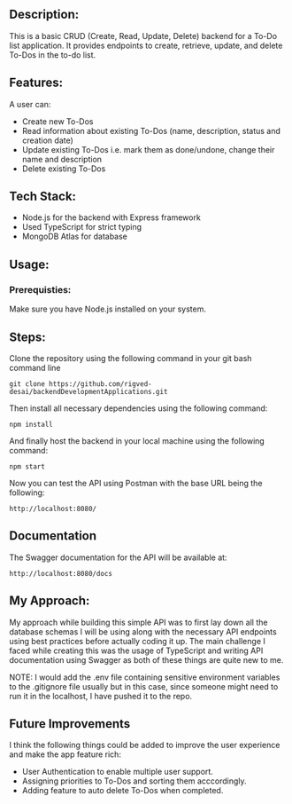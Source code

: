 ## Description:

This is a basic CRUD (Create, Read, Update, Delete) backend for a To-Do list application. It provides endpoints to create, retrieve, update, and delete To-Dos in the to-do list.

## Features:

A user can:
 - Create new To-Dos
 - Read information about existing To-Dos (name, description, status and creation date)
 - Update existing To-Dos i.e. mark them as done/undone, change their name and description
 - Delete existing To-Dos

## Tech Stack:
  - Node.js for the backend with Express framework
  - Used TypeScript for strict typing
  - MongoDB Atlas for database

## Usage:
### Prerequisties:

Make sure you have Node.js installed on your system.

## Steps:

Clone the repository using the following command in your git bash command line
```
git clone https://github.com/rigved-desai/backendDevelopmentApplications.git
```
Then install all necessary dependencies using the following command:
```
npm install
```
And finally host the backend in your local machine using the following command:
```
npm start
```

Now you can test the API using Postman with the base URL being the following:
```
http://localhost:8080/
```

## Documentation

The Swagger documentation for the API will be available at:
```
http://localhost:8080/docs
```

## My Approach:

My approach while building this simple API was to first lay down all the database schemas I will be using along with the necessary API endpoints using best practices before actually coding it up. The main challenge I faced while creating this was the usage of TypeScript and writing API documentation using Swagger as both of these things are quite new to me.

NOTE: I would add the .env file containing sensitive environment variables to the .gitignore file usually but in this case, since someone might need to run it in the localhost, I have pushed it to the repo.

## Future Improvements

I think the following things could be added to improve the user experience and make the app feature rich:
- User Authentication to enable multiple user support.
- Assigning priorities to To-Dos and sorting them acccordingly.
- Adding feature to auto delete To-Dos when completed.
